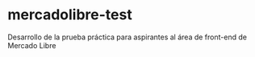 # mercadolibre-test
Desarrollo de la prueba práctica para aspirantes al área de front-end de Mercado Libre
